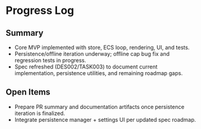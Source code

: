# Progress Log

## Summary

- Core MVP implemented with store, ECS loop, rendering, UI, and tests.
- Persistence/offline iteration underway; offline cap bug fix and regression tests in progress.
- Spec refreshed (DES002/TASK003) to document current implementation, persistence utilities, and remaining roadmap gaps.

## Open Items

- Prepare PR summary and documentation artifacts once persistence iteration is finalized.
- Integrate persistence manager + settings UI per updated spec roadmap.
